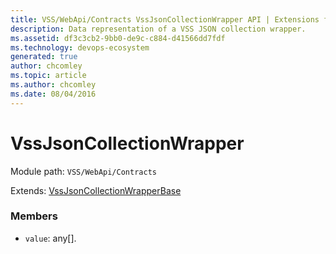 ```yaml
---
title: VSS/WebApi/Contracts VssJsonCollectionWrapper API | Extensions for Azure DevOps Services
description: Data representation of a VSS JSON collection wrapper.
ms.assetid: df3c3cb2-9bb0-de9c-c884-d41566dd7fdf
ms.technology: devops-ecosystem
generated: true
author: chcomley
ms.topic: article
ms.author: chcomley
ms.date: 08/04/2016
---
```


# VssJsonCollectionWrapper

Module path: `VSS/WebApi/Contracts`

Extends: [VssJsonCollectionWrapperBase](../../../VSS/WebApi/Contracts/VssJsonCollectionWrapperBase.md)

### Members

* `value`: any[]. 

